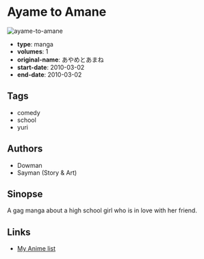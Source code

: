 # Ayame to Amane

![ayame-to-amane](https://cdn.myanimelist.net/images/manga/3/210547.jpg)

-   **type**: manga
-   **volumes**: 1
-   **original-name**: あやめとあまね
-   **start-date**: 2010-03-02
-   **end-date**: 2010-03-02

## Tags

-   comedy
-   school
-   yuri

## Authors

-   Dowman
-   Sayman (Story & Art)

## Sinopse

A gag manga about a high school girl who is in love with her friend.

## Links

-   [My Anime list](https://myanimelist.net/manga/41735/Ayame_to_Amane)
